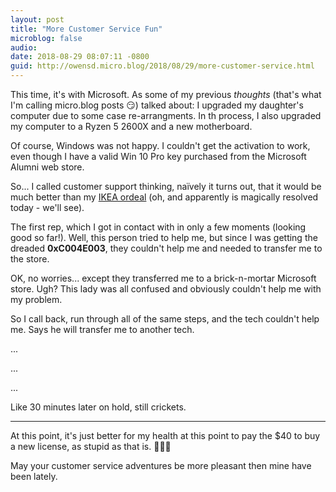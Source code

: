 ```yaml
---
layout: post
title: "More Customer Service Fun"
microblog: false
audio: 
date: 2018-08-29 08:07:11 -0800
guid: http://owensd.micro.blog/2018/08/29/more-customer-service.html
---
```

This time, it's with Microsoft. As some of my previous *thoughts* (that's what I'm calling micro.blog posts 😏) talked about: I upgraded my daughter's computer due to some case re-arrangments. In th process, I also upgraded my computer to a Ryzen 5 2600X and a new motherboard.

Of course, Windows was not happy. I couldn't get the activation to work, even though I have a valid Win 10 Pro key purchased from the Microsoft Alumni web store. 

So... I called customer support thinking, naïvely it turns out, that it would be much better than my [IKEA ordeal](http://thoughts.owensd.io/2018/08/25/why-is-this.html) (oh, and apparently is magically resolved today - we'll see). 

The first rep, which I got in contact with in only a few moments (looking good so far!). Well, this person tried to help me, but since I was getting the dreaded **0xC004E003**, they couldn't help me and needed to transfer me to the store.

OK, no worries... except they transferred me to a brick-n-mortar Microsoft store. Ugh? This lady was all confused and obviously couldn't help me with my problem.

So I call back, run through all of the same steps, and the tech couldn't help me. Says he will transfer me to another tech. 

...

...

...

Like 30 minutes later on hold, still crickets.

---

At this point, it's just better for my health at this point to pay the $40 to buy a new license, as stupid as that is. 🤦🏻‍♂️

May your customer service adventures be more pleasant then mine have been lately.
